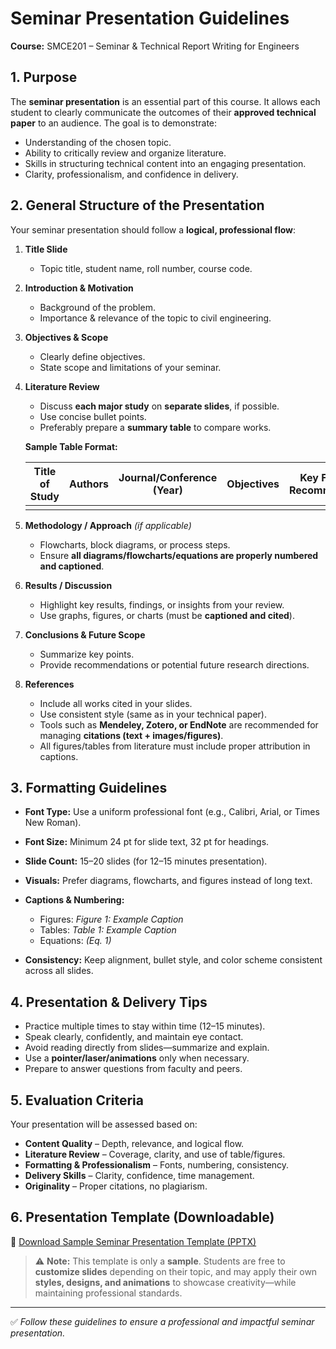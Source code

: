 # Seminar Presentation Guidelines

**Course:** SMCE201 – Seminar & Technical Report Writing for Engineers

## 1. Purpose

The **seminar presentation** is an essential part of this course. It allows each student to clearly communicate the outcomes of their **approved technical paper** to an audience. The goal is to demonstrate:

* Understanding of the chosen topic.
* Ability to critically review and organize literature.
* Skills in structuring technical content into an engaging presentation.
* Clarity, professionalism, and confidence in delivery.

## 2. General Structure of the Presentation

Your seminar presentation should follow a **logical, professional flow**:

1. **Title Slide**

   * Topic title, student name, roll number, course code.

2. **Introduction & Motivation**

   * Background of the problem.
   * Importance & relevance of the topic to civil engineering.

3. **Objectives & Scope**

   * Clearly define objectives.
   * State scope and limitations of your seminar.

4. **Literature Review**

   * Discuss **each major study** on **separate slides**, if possible.
   * Use concise bullet points.
   * Preferably prepare a **summary table** to compare works.

   **Sample Table Format:**

   | Title of Study | Authors | Journal/Conference (Year) | Objectives | Key Findings / Recommendations | Limitations / Conclusions |
   | -------------- | ------- | ------------------------- | ---------- | ------------------------------ | ------------------------- |
   | | | | | | |

6. **Methodology / Approach** *(if applicable)*

   * Flowcharts, block diagrams, or process steps.
   * Ensure **all diagrams/flowcharts/equations are properly numbered and captioned**.

7. **Results / Discussion**

   * Highlight key results, findings, or insights from your review.
   * Use graphs, figures, or charts (must be **captioned and cited**).

8. **Conclusions & Future Scope**

   * Summarize key points.
   * Provide recommendations or potential future research directions.

9. **References**

   * Include all works cited in your slides.
   * Use consistent style (same as in your technical paper).
   * Tools such as **Mendeley, Zotero, or EndNote** are recommended for managing **citations (text + images/figures)**.
   * All figures/tables from literature must include proper attribution in captions.

## 3. Formatting Guidelines

* **Font Type:** Use a uniform professional font (e.g., Calibri, Arial, or Times New Roman).
* **Font Size:** Minimum 24 pt for slide text, 32 pt for headings.
* **Slide Count:** 15–20 slides (for 12–15 minutes presentation).
* **Visuals:** Prefer diagrams, flowcharts, and figures instead of long text.
* **Captions & Numbering:**

  * Figures: *Figure 1: Example Caption*
  * Tables: *Table 1: Example Caption*
  * Equations: *(Eq. 1)*
* **Consistency:** Keep alignment, bullet style, and color scheme consistent across all slides.

## 4. Presentation & Delivery Tips

* Practice multiple times to stay within time (12–15 minutes).
* Speak clearly, confidently, and maintain eye contact.
* Avoid reading directly from slides—summarize and explain.
* Use a **pointer/laser/animations** only when necessary.
* Prepare to answer questions from faculty and peers.

## 5. Evaluation Criteria

Your presentation will be assessed based on:

* **Content Quality** – Depth, relevance, and logical flow.
* **Literature Review** – Coverage, clarity, and use of table/figures.
* **Formatting & Professionalism** – Fonts, numbering, consistency.
* **Delivery Skills** – Clarity, confidence, time management.
* **Originality** – Proper citations, no plagiarism.

## 6. Presentation Template (Downloadable)

📂 [Download Sample Seminar Presentation Template (PPTX)](Seminar_Presentation_Template.pptx)

> ⚠️ **Note:** This template is only a **sample**. Students are free to **customize slides** depending on their topic, and may apply their own **styles, designs, and animations** to showcase creativity—while maintaining professional standards.

---

✅ *Follow these guidelines to ensure a professional and impactful seminar presentation.*
